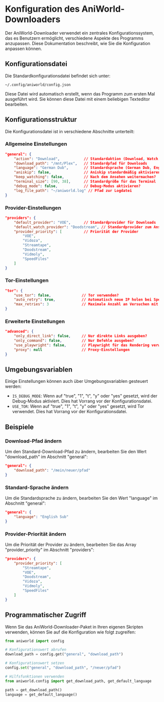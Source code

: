 # Konfiguration des AniWorld-Downloaders

Der AniWorld-Downloader verwendet ein zentrales Konfigurationssystem, das es Benutzern ermöglicht, verschiedene Aspekte des Programms anzupassen. Diese Dokumentation beschreibt, wie Sie die Konfiguration anpassen können.

## Konfigurationsdatei

Die Standardkonfigurationsdatei befindet sich unter:
```
~/.config/aniworld/config.json
```

Diese Datei wird automatisch erstellt, wenn das Programm zum ersten Mal ausgeführt wird. Sie können diese Datei mit einem beliebigen Texteditor bearbeiten.

## Konfigurationsstruktur

Die Konfigurationsdatei ist in verschiedene Abschnitte unterteilt:

### Allgemeine Einstellungen

```json
"general": {
    "action": "Download",           // Standardaktion (Download, Watch, Syncplay)
    "download_path": "/mnt/Plex",   // Standardpfad für Downloads
    "language": "German Dub",       // Standardsprache (German Dub, English Sub, German Sub)
    "aniskip": false,               // Aniskip standardmäßig aktivieren?
    "keep_watching": false,         // Nach dem Ansehen weitermachen?
    "terminal_size": [90, 38],      // Standardgröße für das Terminal
    "debug_mode": false,            // Debug-Modus aktivieren?
    "log_file_path": "~/aniworld.log" // Pfad zur Logdatei
}
```

### Provider-Einstellungen

```json
"providers": {
    "default_provider": "VOE",      // Standardprovider für Downloads
    "default_watch_provider": "Doodstream", // Standardprovider zum Ansehen
    "provider_priority": [          // Priorität der Provider
        "VOE",
        "Vidoza",
        "Streamtape",
        "Doodstream",
        "Vidmoly",
        "SpeedFiles"
    ]
}
```

### Tor-Einstellungen

```json
"tor": {
    "use_tor": false,              // Tor verwenden?
    "auto_retry": true,            // Automatisch neue IP holen bei Sperre?
    "max_retries": 3               // Maximale Anzahl an Versuchen mit neuer IP
}
```

### Erweiterte Einstellungen

```json
"advanced": {
    "only_direct_link": false,     // Nur direkte Links ausgeben?
    "only_command": false,         // Nur Befehle ausgeben?
    "use_playwright": false,       // Playwright für das Rendering verwenden?
    "proxy": null                  // Proxy-Einstellungen
}
```

## Umgebungsvariablen

Einige Einstellungen können auch über Umgebungsvariablen gesteuert werden:

- `IS_DEBUG_MODE`: Wenn auf "true", "1", "t", "y" oder "yes" gesetzt, wird der Debug-Modus aktiviert. Dies hat Vorrang vor der Konfigurationsdatei.
- `USE_TOR`: Wenn auf "true", "1", "t", "y" oder "yes" gesetzt, wird Tor verwendet. Dies hat Vorrang vor der Konfigurationsdatei.

## Beispiele

### Download-Pfad ändern

Um den Standard-Download-Pfad zu ändern, bearbeiten Sie den Wert "download_path" im Abschnitt "general":

```json
"general": {
    "download_path": "/mein/neuer/pfad"
}
```

### Standard-Sprache ändern

Um die Standardsprache zu ändern, bearbeiten Sie den Wert "language" im Abschnitt "general":

```json
"general": {
    "language": "English Sub"
}
```

### Provider-Priorität ändern

Um die Priorität der Provider zu ändern, bearbeiten Sie das Array "provider_priority" im Abschnitt "providers":

```json
"providers": {
    "provider_priority": [
        "Streamtape",
        "VOE",
        "Doodstream",
        "Vidoza",
        "Vidmoly",
        "SpeedFiles"
    ]
}
```

## Programmatischer Zugriff

Wenn Sie das AniWorld-Downloader-Paket in Ihren eigenen Skripten verwenden, können Sie auf die Konfiguration wie folgt zugreifen:

```python
from aniworld import config

# Konfigurationswert abrufen
download_path = config.get("general", "download_path")

# Konfigurationswert setzen
config.set("general", "download_path", "/neuer/pfad")

# Hilfsfunktionen verwenden
from aniworld.config import get_download_path, get_default_language

path = get_download_path()
language = get_default_language()
``` 